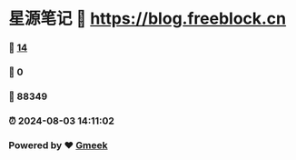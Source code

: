 # 星源笔记 :link: https://blog.freeblock.cn 
### :page_facing_up: [14](https://blog.freeblock.cn/tag.html) 
### :speech_balloon: 0 
### :hibiscus: 88349 
### :alarm_clock: 2024-08-03 14:11:02 
### Powered by :heart: [Gmeek](https://github.com/Meekdai/Gmeek)
